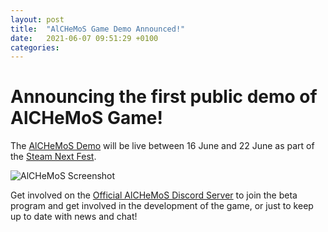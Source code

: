 ```yaml
---
layout: post
title:  "AlCHeMoS Game Demo Announced!"
date:   2021-06-07 09:51:29 +0100
categories: 
---
```

# Announcing the first public demo of AlCHeMoS Game!

The [AlCHeMoS Demo](https://store.steampowered.com/app/1090590/AlCHeMoS/) will be live between 16 June and 22 June as part of the [Steam Next Fest](https://store.steampowered.com/sale/nextfest).

![AlCHeMoS Screenshot]({{site.baseurl}}/img/SteamNextFestCoverImage_01.png)

Get involved on the [Official AlCHeMoS Discord Server](https://discord.gg/t8UTyXe) to join the beta program and get involved in the development of the game, or just to keep up to date with news and chat!